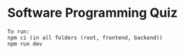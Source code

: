 # Software Programming Quiz
```
To run:
npm ci (in all folders (root, frontend, backend))
npm run dev
```
